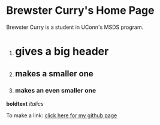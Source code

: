 # Brewster Curry's Home Page

Brewster Curry is a student in UConn's MSDS program.

1. # gives a big header
2. ## makes a smaller one
3. ### makes an even smaller one

**boldtext**
*italics*


To make a link:
[click here for my github page](https://github.com/Vizzuals)

